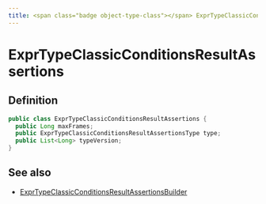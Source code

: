 ```yaml
---
title: <span class="badge object-type-class"></span> ExprTypeClassicConditionsResultAssertions
---
```

# <span class="badge object-type-class"></span> ExprTypeClassicConditionsResultAssertions

## Definition

```java
public class ExprTypeClassicConditionsResultAssertions {
  public Long maxFrames;
  public ExprTypeClassicConditionsResultAssertionsType type;
  public List<Long> typeVersion;
}
```
## See also

 * <span class="badge builder"></span> [ExprTypeClassicConditionsResultAssertionsBuilder](./builder-ExprTypeClassicConditionsResultAssertionsBuilder.md)
